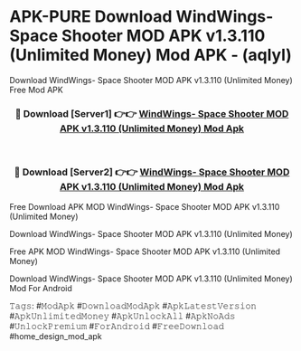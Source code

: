 # APK-PURE Download WindWings- Space Shooter MOD APK v1.3.110 (Unlimited Money) Mod APK - (aqlyl)
Download WindWings- Space Shooter MOD APK v1.3.110 (Unlimited Money) Free Mod APK

<div align="center">
<h3>🔴 Download [Server1] 👉👉 <a href="https://apk-comot.site?title=WindWings-_Space_Shooter_MOD_APK_v1.3.110_(Unlimited_Money)">WindWings- Space Shooter MOD APK v1.3.110 (Unlimited Money) Mod Apk</a></h3><br>

<h3>🔴 Download [Server2] 👉👉 <a href="https://apk-comot.site?title=WindWings-_Space_Shooter_MOD_APK_v1.3.110_(Unlimited_Money)">WindWings- Space Shooter MOD APK v1.3.110 (Unlimited Money) Mod Apk</a></h3>
</div>


Free Download APK MOD WindWings- Space Shooter MOD APK v1.3.110 (Unlimited Money)

Download WindWings- Space Shooter MOD APK v1.3.110 (Unlimited Money) 

Free APK MOD WindWings- Space Shooter MOD APK v1.3.110 (Unlimited Money) 

Download WindWings- Space Shooter MOD APK v1.3.110 (Unlimited Money) Mod For Android

𝚃𝚊𝚐𝚜: #𝙼𝚘𝚍𝙰𝚙𝚔 #𝙳𝚘𝚠𝚗𝚕𝚘𝚊𝚍𝙼𝚘𝚍𝙰𝚙𝚔 #𝙰𝚙𝚔𝙻𝚊𝚝𝚎𝚜𝚝𝚅𝚎𝚛𝚜𝚒𝚘𝚗 #𝙰𝚙𝚔𝚄𝚗𝚕𝚒𝚖𝚒𝚝𝚎𝚍𝙼𝚘𝚗𝚎𝚢 #𝙰𝚙𝚔𝚄𝚗𝚕𝚘𝚌𝚔𝙰𝚕𝚕 #𝙰𝚙𝚔𝙽𝚘𝙰𝚍𝚜 #𝚄𝚗𝚕𝚘𝚌𝚔𝙿𝚛𝚎𝚖𝚒𝚞𝚖 #𝙵𝚘𝚛𝙰𝚗𝚍𝚛𝚘𝚒𝚍 #𝙵𝚛𝚎𝚎𝙳𝚘𝚠𝚗𝚕𝚘𝚊𝚍 #home_design_mod_apk